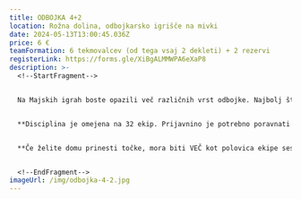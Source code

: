 ```yaml
---
title: ODBOJKA 4+2
location: Rožna dolina, odbojkarsko igrišče na mivki
date: 2024-05-13T13:00:45.036Z
price: 6 €
teamFormation: 6 tekmovalcev (od tega vsaj 2 dekleti) + 2 rezervi
registerLink: https://forms.gle/XiBgALMMWPA6eXaP8
description: >-
  <!--StartFragment-->


  Na Majskih igrah boste opazili več različnih vrst odbojke. Najbolj številčne ekipe izmed teh ponuja tekmovanje odbojka 4 + 2, ki se igra na mivki v Rožni dolini. Ekipo morata sestavljati vsaj 2 dekleti, prav tako pa morata vsaj 2 dekleti za ekipo vseskozi igrati na polju. Tekmovanje je namenjeno vsem študentom. Zaradi večjega števila igralcev v polju je odbojka 4+2 najprimernejša različica tekmovanja za tiste manj izkušene in željne zabave.


  **D﻿isciplina je omejena na 32 ekip. Prijavnino je potrebno poravnati najpozneje do 8.5. V nasprotnem primeru bomo prijavo zbrisali in ponovno odprli prijavni obrazec ter sproščena mesta prepustili prvim ekipam, ki na info točki poravnajo prijavnino.** 


  **Če želite domu prinesti točke, mora biti VEČ kot polovica ekipe sestavljena iz stanovalcev istega doma, hkrati pa se morate uvrstiti med najboljše tri. 1. mesto prejme 12 točk, 2. mesto 10 točk ter 3. mesto 8 točk.**


  <!--EndFragment-->
imageUrl: /img/odbojka-4-2.jpg
---
```

